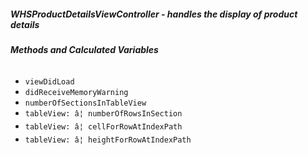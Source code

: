 ##### **WHSProductDetailsViewController** - handles the display of product details

###### **Methods and Calculated Variables**
- `viewDidLoad`
- `didReceiveMemoryWarning`
- `numberOfSectionsInTableView`
- `tableView: â¦ numberOfRowsInSection`
- `tableView: â¦ cellForRowAtIndexPath`
- `tableView: â¦ heightForRowAtIndexPath`